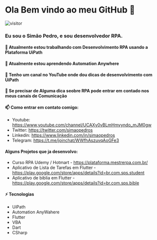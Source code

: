 # Ola Bem vindo ao meu GitHub 👋

 ![visitor](https://visitor-badge.glitch.me/badge?page_id=simaopedros)
 
### Eu sou o Simão Pedro, e sou desenvolvedor RPA.

#### 🔭 Atualmente estou trabalhando com Desenvolvimento RPA usando a Plataforma UiPath
#### 🌱 Atualmente estou aprendendo Automation Anywhere
#### 👯 Tenho um canal no YouTube onde dou dicas de desenvolvimento com UiPath
#### 💬 Se precisar de Alguma dica seobre RPA pode entrar em contado nos meus canais de Comunicação
#### 📫 Como entrar em contato comigo: 

-  Youtube:  https://www.youtube.com/channel/UCAXy0vBLmHmvyndo_mJM0gw
-  Twitter:  https://twitter.com/simaopedros
-  Linkedin: https://www.linkedin.com/in/simaopedros
-  Telegram: https://t.me/joinchat/WWfhAszuvqAoGFe3

#### Alguns Projetos que ja desenvolvo: 

- Curso RPA Udemy / Hotmart - https://plataforma.mestrerpa.com.br/
- Aplicativo de Lista de Tarefas em Flutter - https://play.google.com/store/apps/details?id=br.com.sps.student
- Aplicativo de biblia em Flutter - https://play.google.com/store/apps/details?id=br.com.sps.bible

#### ⚡ Tecnologias

- UiPath
- Automation AnyWahere
- Flutter
- VBA
- Dart
- CSharp
